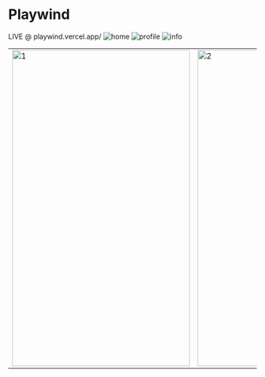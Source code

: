 # Playwind
LIVE @ playwind.vercel.app/
![home]()
![profile](https://user-images.githubusercontent.com/81632171/188087862-ad3b8a5e-7bf0-423c-8335-31d300921ed5.png)
![info]()


<table>
  <tr>
    <td> <img src="https://user-images.githubusercontent.com/81632171/188087825-60e8d96d-0902-4aa0-bbcb-0e2d2083605c.png"  alt="1" width = 360px height = 640px ></td>
    <td><img src="https://user-images.githubusercontent.com/81632171/188087862-ad3b8a5e-7bf0-423c-8335-31d300921ed5.png" alt="2" width = 360px height = 640px></td>
    <td><img src="https://user-images.githubusercontent.com/81632171/188087871-e3c487f0-59df-46bd-a93d-140fa133ef73.png" alt="3" width = 360px height = 640px></td>

  </tr> 
 
</table>
